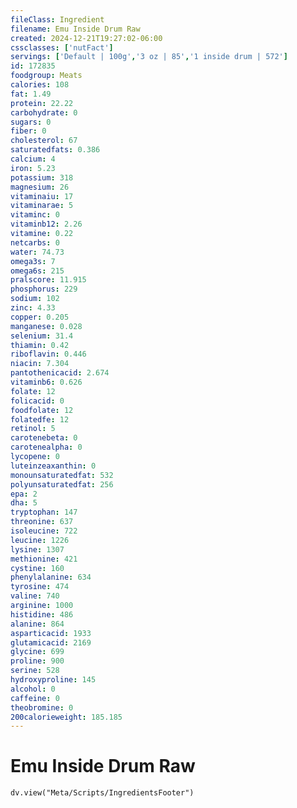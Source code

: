 ```yaml
---
fileClass: Ingredient
filename: Emu Inside Drum Raw
created: 2024-12-21T19:27:02-06:00
cssclasses: ['nutFact']
servings: ['Default | 100g','3 oz | 85','1 inside drum | 572']
id: 172835
foodgroup: Meats
calories: 108
fat: 1.49
protein: 22.22
carbohydrate: 0
sugars: 0
fiber: 0
cholesterol: 67
saturatedfats: 0.386
calcium: 4
iron: 5.23
potassium: 318
magnesium: 26
vitaminaiu: 17
vitaminarae: 5
vitaminc: 0
vitaminb12: 2.26
vitamine: 0.22
netcarbs: 0
water: 74.73
omega3s: 7
omega6s: 215
pralscore: 11.915
phosphorus: 229
sodium: 102
zinc: 4.33
copper: 0.205
manganese: 0.028
selenium: 31.4
thiamin: 0.42
riboflavin: 0.446
niacin: 7.304
pantothenicacid: 2.674
vitaminb6: 0.626
folate: 12
folicacid: 0
foodfolate: 12
folatedfe: 12
retinol: 5
carotenebeta: 0
carotenealpha: 0
lycopene: 0
luteinzeaxanthin: 0
monounsaturatedfat: 532
polyunsaturatedfat: 256
epa: 2
dha: 5
tryptophan: 147
threonine: 637
isoleucine: 722
leucine: 1226
lysine: 1307
methionine: 421
cystine: 160
phenylalanine: 634
tyrosine: 474
valine: 740
arginine: 1000
histidine: 486
alanine: 864
asparticacid: 1933
glutamicacid: 2169
glycine: 699
proline: 900
serine: 528
hydroxyproline: 145
alcohol: 0
caffeine: 0
theobromine: 0
200calorieweight: 185.185
---
```


# Emu Inside Drum Raw

```dataviewjs
dv.view("Meta/Scripts/IngredientsFooter")
```